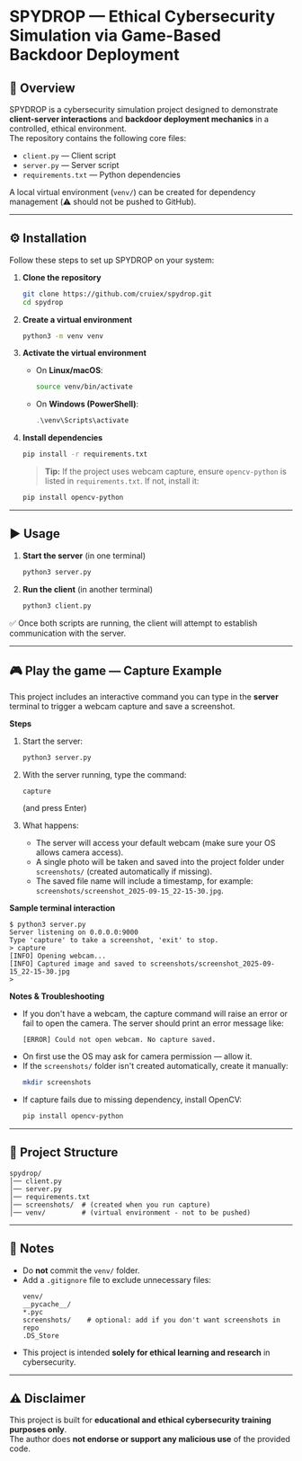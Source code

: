 # SPYDROP — Ethical Cybersecurity Simulation via Game-Based Backdoor Deployment

## 📌 Overview
SPYDROP is a cybersecurity simulation project designed to demonstrate **client-server interactions** and **backdoor deployment mechanics** in a controlled, ethical environment.  
The repository contains the following core files:

- `client.py` — Client script  
- `server.py` — Server script  
- `requirements.txt` — Python dependencies  

A local virtual environment (`venv/`) can be created for dependency management (⚠️ should not be pushed to GitHub).

---

## ⚙️ Installation

Follow these steps to set up SPYDROP on your system:

1. **Clone the repository**
   ```bash
   git clone https://github.com/cruiex/spydrop.git
   cd spydrop
   ```

2. **Create a virtual environment**
   ```bash
   python3 -m venv venv
   ```

3. **Activate the virtual environment**
   - On **Linux/macOS**:
     ```bash
     source venv/bin/activate
     ```
   - On **Windows (PowerShell)**:
     ```powershell
     .\venv\Scripts\activate
     ```

4. **Install dependencies**
   ```bash
   pip install -r requirements.txt
   ```
   > **Tip:** If the project uses webcam capture, ensure `opencv-python` is listed in `requirements.txt`. If not, install it:
   ```bash
   pip install opencv-python
   ```

---

## ▶️ Usage

1. **Start the server** (in one terminal)
   ```bash
   python3 server.py
   ```

2. **Run the client** (in another terminal)
   ```bash
   python3 client.py
   ```

✅ Once both scripts are running, the client will attempt to establish communication with the server.

---

## 🎮 Play the game — Capture Example

This project includes an interactive command you can type in the **server** terminal to trigger a webcam capture and save a screenshot.

**Steps**

1. Start the server:
   ```bash
   python3 server.py
   ```

2. With the server running, type the command:
   ```
   capture
   ```
   (and press Enter)

3. What happens:
   - The server will access your default webcam (make sure your OS allows camera access).
   - A single photo will be taken and saved into the project folder under `screenshots/` (created automatically if missing).
   - The saved file name will include a timestamp, for example: `screenshots/screenshot_2025-09-15_22-15-30.jpg`.

**Sample terminal interaction**
```
$ python3 server.py
Server listening on 0.0.0.0:9000
Type 'capture' to take a screenshot, 'exit' to stop.
> capture
[INFO] Opening webcam...
[INFO] Captured image and saved to screenshots/screenshot_2025-09-15_22-15-30.jpg
> 
```

**Notes & Troubleshooting**
- If you don't have a webcam, the capture command will raise an error or fail to open the camera. The server should print an error message like:
  ```
  [ERROR] Could not open webcam. No capture saved.
  ```
- On first use the OS may ask for camera permission — allow it.
- If the `screenshots/` folder isn't created automatically, create it manually:
  ```bash
  mkdir screenshots
  ```
- If capture fails due to missing dependency, install OpenCV:
  ```bash
  pip install opencv-python
  ```

---

## 📂 Project Structure

```
spydrop/
│── client.py
│── server.py
│── requirements.txt
│── screenshots/  # (created when you run capture)
│── venv/         # (virtual environment - not to be pushed)
```

---

## 📝 Notes

- Do **not** commit the `venv/` folder.  
- Add a `.gitignore` file to exclude unnecessary files:
  ```
  venv/
  __pycache__/
  *.pyc
  screenshots/    # optional: add if you don't want screenshots in repo
  .DS_Store
  ```
- This project is intended **solely for ethical learning and research** in cybersecurity.  

---

## ⚠️ Disclaimer
This project is built for **educational and ethical cybersecurity training purposes only**.  
The author does **not endorse or support any malicious use** of the provided code.
